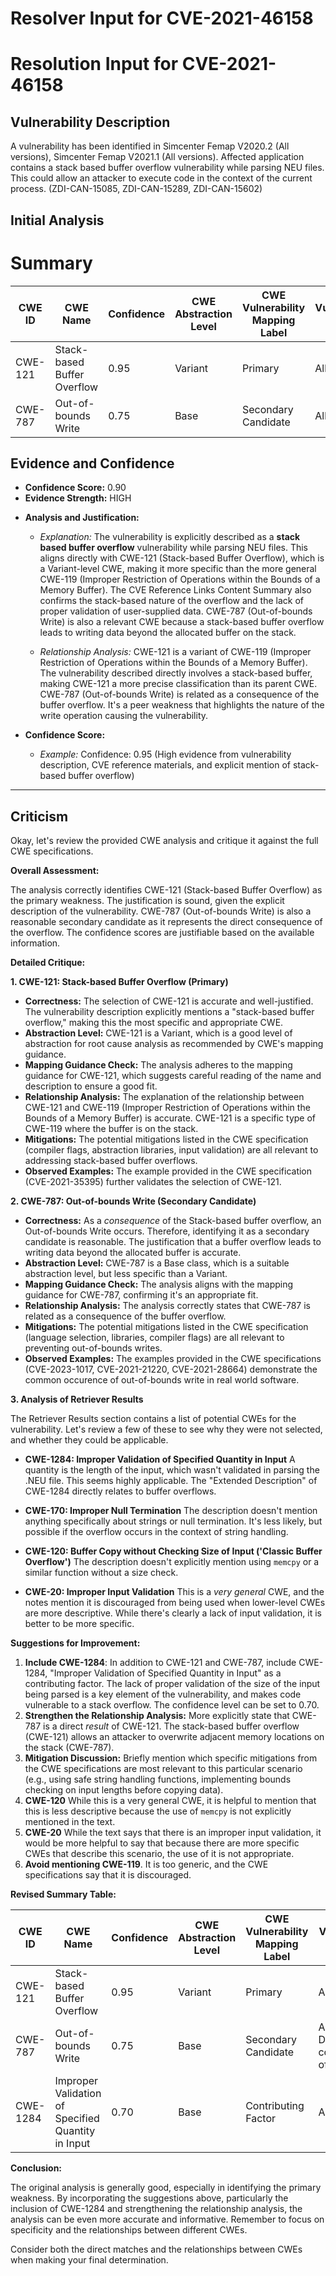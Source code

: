 # Resolver Input for CVE-2021-46158

# Resolution Input for CVE-2021-46158

## Vulnerability Description
A vulnerability has been identified in Simcenter Femap V2020.2 (All versions), Simcenter Femap V2021.1 (All versions). Affected application contains a stack based buffer overflow vulnerability while parsing NEU files. This could allow an attacker to execute code in the context of the current process. (ZDI-CAN-15085, ZDI-CAN-15289, ZDI-CAN-15602)

## Initial Analysis
# Summary
| CWE ID | CWE Name | Confidence | CWE Abstraction Level | CWE Vulnerability Mapping Label | CWE-Vulnerability Mapping Notes |
|---|---|---|---|---|---|
| CWE-121 | Stack-based Buffer Overflow | 0.95 | Variant | Primary | Allowed |
| CWE-787 | Out-of-bounds Write | 0.75 | Base | Secondary Candidate | Allowed |

## Evidence and Confidence

*   **Confidence Score:** 0.90
*   **Evidence Strength:** HIGH

- **Analysis and Justification:**  
  - *Explanation:* The vulnerability is explicitly described as a **stack based buffer overflow** vulnerability while parsing NEU files. This aligns directly with CWE-121 (Stack-based Buffer Overflow), which is a Variant-level CWE, making it more specific than the more general CWE-119 (Improper Restriction of Operations within the Bounds of a Memory Buffer). The CVE Reference Links Content Summary also confirms the stack-based nature of the overflow and the lack of proper validation of user-supplied data. CWE-787 (Out-of-bounds Write) is also a relevant CWE because a stack-based buffer overflow leads to writing data beyond the allocated buffer on the stack.
  
  - *Relationship Analysis:* CWE-121 is a variant of CWE-119 (Improper Restriction of Operations within the Bounds of a Memory Buffer). The vulnerability described directly involves a stack-based buffer, making CWE-121 a more precise classification than its parent CWE. CWE-787 (Out-of-bounds Write) is related as a consequence of the buffer overflow. It's a peer weakness that highlights the nature of the write operation causing the vulnerability.

- **Confidence Score:**  
  - *Example:* Confidence: 0.95 (High evidence from vulnerability description, CVE reference materials, and explicit mention of stack-based buffer overflow)

---

## Criticism
Okay, let's review the provided CWE analysis and critique it against the full CWE specifications.

**Overall Assessment:**

The analysis correctly identifies CWE-121 (Stack-based Buffer Overflow) as the primary weakness. The justification is sound, given the explicit description of the vulnerability.  CWE-787 (Out-of-bounds Write) is also a reasonable secondary candidate as it represents the direct consequence of the overflow. The confidence scores are justifiable based on the available information.

**Detailed Critique:**

**1. CWE-121: Stack-based Buffer Overflow (Primary)**

*   **Correctness:** The selection of CWE-121 is accurate and well-justified. The vulnerability description explicitly mentions a "stack-based buffer overflow," making this the most specific and appropriate CWE.
*   **Abstraction Level:** CWE-121 is a Variant, which is a good level of abstraction for root cause analysis as recommended by CWE's mapping guidance.
*   **Mapping Guidance Check:** The analysis adheres to the mapping guidance for CWE-121, which suggests careful reading of the name and description to ensure a good fit.
*   **Relationship Analysis:** The explanation of the relationship between CWE-121 and CWE-119 (Improper Restriction of Operations within the Bounds of a Memory Buffer) is accurate. CWE-121 is a specific type of CWE-119 where the buffer is on the stack.
*   **Mitigations:** The potential mitigations listed in the CWE specification (compiler flags, abstraction libraries, input validation) are all relevant to addressing stack-based buffer overflows.
*   **Observed Examples:**  The example provided in the CWE specification (CVE-2021-35395) further validates the selection of CWE-121.

**2. CWE-787: Out-of-bounds Write (Secondary Candidate)**

*   **Correctness:** As a *consequence* of the Stack-based buffer overflow, an Out-of-bounds Write occurs.  Therefore, identifying it as a secondary candidate is reasonable.  The justification that a buffer overflow leads to writing data beyond the allocated buffer is accurate.
*   **Abstraction Level:** CWE-787 is a Base class, which is a suitable abstraction level, but less specific than a Variant.
*   **Mapping Guidance Check:** The analysis aligns with the mapping guidance for CWE-787, confirming it's an appropriate fit.
*   **Relationship Analysis:**  The analysis correctly states that CWE-787 is related as a consequence of the buffer overflow.
*   **Mitigations:** The potential mitigations listed in the CWE specification (language selection, libraries, compiler flags) are all relevant to preventing out-of-bounds writes.
*   **Observed Examples:** The examples provided in the CWE specifications (CVE-2023-1017, CVE-2021-21220, CVE-2021-28664) demonstrate the common occurence of out-of-bounds write in real world software.

**3. Analysis of Retriever Results**

The Retriever Results section contains a list of potential CWEs for the vulnerability. Let's review a few of these to see why they were not selected, and whether they could be applicable.

* **CWE-1284: Improper Validation of Specified Quantity in Input**  A quantity is the length of the input, which wasn't validated in parsing the .NEU file. This seems highly applicable. The "Extended Description" of CWE-1284 directly relates to buffer overflows.

* **CWE-170: Improper Null Termination**  The description doesn't mention anything specifically about strings or null termination. It's less likely, but possible if the overflow occurs in the context of string handling.

* **CWE-120: Buffer Copy without Checking Size of Input ('Classic Buffer Overflow')** The description doesn't explicitly mention using `memcpy` or a similar function without a size check.

* **CWE-20: Improper Input Validation** This is a *very general* CWE, and the notes mention it is discouraged from being used when lower-level CWEs are more descriptive. While there's clearly a lack of input validation, it is better to be more specific.

**Suggestions for Improvement:**

1.  **Include CWE-1284**: In addition to CWE-121 and CWE-787, include CWE-1284, "Improper Validation of Specified Quantity in Input" as a contributing factor. The lack of proper validation of the size of the input being parsed is a key element of the vulnerability, and makes code vulnerable to a stack overflow. The confidence level can be set to 0.70.
2.  **Strengthen the Relationship Analysis:** More explicitly state that CWE-787 is a direct *result* of CWE-121. The stack-based buffer overflow (CWE-121) allows an attacker to overwrite adjacent memory locations on the stack (CWE-787).
3.  **Mitigation Discussion:** Briefly mention which specific mitigations from the CWE specifications are most relevant to this particular scenario (e.g., using safe string handling functions, implementing bounds checking on input lengths before copying data).
4.  **CWE-120** While this is a very general CWE, it is helpful to mention that this is less descriptive because the use of `memcpy` is not explicitly mentioned in the text.
5.  **CWE-20** While the text says that there is an improper input validation, it would be more helpful to say that because there are more specific CWEs that describe this scenario, the use of it is not appropriate.
6.  **Avoid mentioning CWE-119**. It is too generic, and the CWE specifications say that it is discouraged.

**Revised Summary Table:**

| CWE ID | CWE Name | Confidence | CWE Abstraction Level | CWE Vulnerability Mapping Label | CWE-Vulnerability Mapping Notes |
|---|---|---|---|---|---|
| CWE-121 | Stack-based Buffer Overflow | 0.95 | Variant | Primary | Allowed |
| CWE-787 | Out-of-bounds Write | 0.75 | Base | Secondary Candidate | Allowed, Direct consequence of CWE-121 |
| CWE-1284 | Improper Validation of Specified Quantity in Input | 0.70 | Base | Contributing Factor | Allowed |

**Conclusion:**

The original analysis is generally good, especially in identifying the primary weakness. By incorporating the suggestions above, particularly the inclusion of CWE-1284 and strengthening the relationship analysis, the analysis can be even more accurate and informative. Remember to focus on specificity and the relationships between different CWEs.

Consider both the direct matches and the relationships between CWEs
when making your final determination.
        